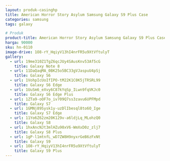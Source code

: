 ```yaml
---
layout: produk-casinghp
title: American Horror Story Asylum Samsung Galaxy S9 Plus Case
categories: samsung
tags: galaxy

# Produk
product-title: American Horror Story Asylum Samsung Galaxy S9 Plus Case
harga: 90000
sku: hn-0110
image-drive: 1O8-rY_HqiyV13hI4nrFR5u9XtVftulyT
gallery:
  - url: 19me310Z1TgZ6qcJUy4SAusKnv53Af5cG
    title: Galaxy Note 8
  - url: 11DaQaqMA_0BK25o5BC33gVJaspuU4pSj
    title: Galaxy S6
  - url: 1VohpIcUoIfIPO-tM22K1C0K5jTRSRL99
    title: Galaxy S6 Edge
  - url: 1UuSm6_eXvy6C87kYqSp_ILwn9fqVKJc0
    title: Galaxy S6 Edge Plus
  - url: 1ZTa9-oOF7o_iv709Q7ss3zavu6UPFMpd
    title: Galaxy S7
  - url: 1GMNj89Sysk1y-uzDlIbesql8to6O_Ige
    title: Galaxy S7 Edge
  - url: 11Yo6Z62zm20K129v-a6ldjLq_MLohzQ0
    title: Galaxy S8
  - url: 1hxAncNJt3mlHZu90xV6-WmXxD0z_zlj7
    title: Galaxy S8 Plus
  - url: 1gP-l1mtnfL_wD7ZW8H9nyxrGeB6zFxNt
    title: Galaxy S9
  - url: 1O8-rY_HqiyV13hI4nrFR5u9XtVftulyT
    title: Galaxy S9 Plus
---
```

